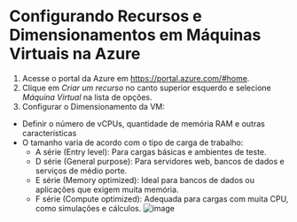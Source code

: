 # Configurando Recursos e Dimensionamentos em Máquinas Virtuais na Azure

1. Acesse o portal da Azure em https://portal.azure.com/#home.
2. Clique em *Criar um recurso* no canto superior esquerdo e selecione *Máquina Virtual* na lista de opções.
3. Configurar o Dimensionamento da VM:
  - Definir o número de vCPUs, quantidade de memória RAM e outras características
  - O tamanho varia de acordo com o tipo de carga de trabalho:
    - A série (Entry level): Para cargas básicas e ambientes de teste.
    - D série (General purpose): Para servidores web, bancos de dados e serviços de médio porte.
    - E série (Memory optimized): Ideal para bancos de dados ou aplicações que exigem muita memória.
    - F série (Compute optimized): Adequada para cargas com muita CPU, como simulações e cálculos.
    ![image](https://github.com/user-attachments/assets/704c654d-7bca-4562-8303-95b000550a10)


